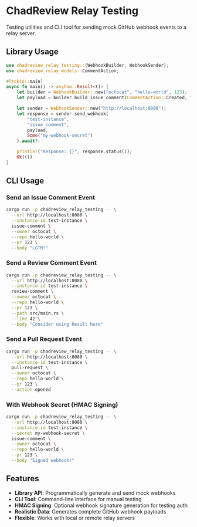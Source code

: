 # ChadReview Relay Testing

Testing utilities and CLI tool for sending mock GitHub webhook events to a relay server.

## Library Usage

```rust
use chadreview_relay_testing::{WebhookBuilder, WebhookSender};
use chadreview_relay_models::CommentAction;

#[tokio::main]
async fn main() -> anyhow::Result<()> {
    let builder = WebhookBuilder::new("octocat", "hello-world", 123);
    let payload = builder.build_issue_comment(CommentAction::Created, "LGTM!");

    let sender = WebhookSender::new("http://localhost:8080");
    let response = sender.send_webhook(
        "test-instance",
        "issue_comment",
        payload,
        Some("my-webhook-secret")
    ).await?;

    println!("Response: {}", response.status());
    Ok(())
}
```

## CLI Usage

### Send an Issue Comment Event

```bash
cargo run -p chadreview_relay_testing -- \
  --url http://localhost:8080 \
  --instance-id test-instance \
  issue-comment \
  --owner octocat \
  --repo hello-world \
  --pr 123 \
  --body "LGTM!"
```

### Send a Review Comment Event

```bash
cargo run -p chadreview_relay_testing -- \
  --url http://localhost:8080 \
  --instance-id test-instance \
  review-comment \
  --owner octocat \
  --repo hello-world \
  --pr 123 \
  --path src/main.rs \
  --line 42 \
  --body "Consider using Result here"
```

### Send a Pull Request Event

```bash
cargo run -p chadreview_relay_testing -- \
  --url http://localhost:8080 \
  --instance-id test-instance \
  pull-request \
  --owner octocat \
  --repo hello-world \
  --pr 123 \
  --action opened
```

### With Webhook Secret (HMAC Signing)

```bash
cargo run -p chadreview_relay_testing -- \
  --url http://localhost:8080 \
  --instance-id test-instance \
  --secret my-webhook-secret \
  issue-comment \
  --owner octocat \
  --repo hello-world \
  --pr 123 \
  --body "Signed webhook!"
```

## Features

- **Library API**: Programmatically generate and send mock webhooks
- **CLI Tool**: Command-line interface for manual testing
- **HMAC Signing**: Optional webhook signature generation for testing auth
- **Realistic Data**: Generates complete GitHub webhook payloads
- **Flexible**: Works with local or remote relay servers
